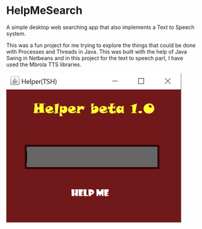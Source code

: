 # HelpMeSearch
A simple desktop web searching app that also implements a Text to Speech system. 

This was a fun project for me trying to explore the things that could be done with Processes and Threads in Java. This was built with the help of Java Swing in Netbeans and in this project for the text to speech part, I have used the Mbrola TTS libraries. 

<img src="helper.jpg" />
